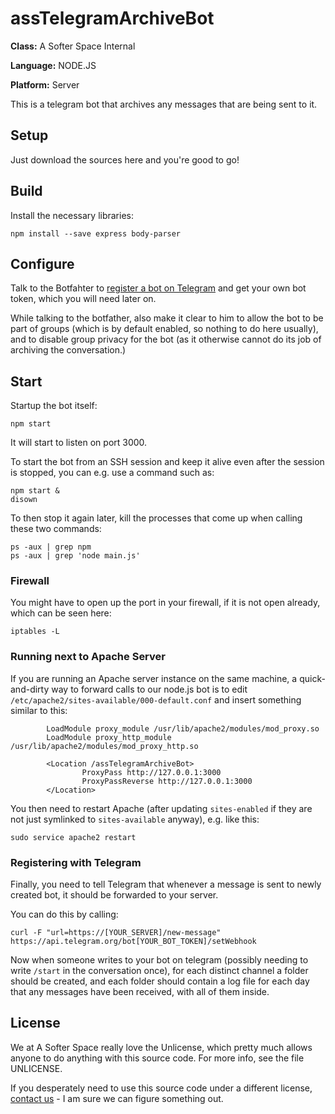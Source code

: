 # assTelegramArchiveBot

**Class:** A Softer Space Internal

**Language:** NODE.JS

**Platform:** Server

This is a telegram bot that archives any messages that are being sent to it.

## Setup

Just download the sources here and you're good to go!

## Build

Install the necessary libraries:

```
npm install --save express body-parser
```

## Configure

Talk to the Botfahter to [register a bot on Telegram](https://core.telegram.org/bots) and get your own bot token, which you will need later on.

While talking to the botfather, also make it clear to him to allow the bot to be part of groups (which is by default enabled, so nothing to do here usually), and to disable group privacy for the bot (as it otherwise cannot do its job of archiving the conversation.) 

## Start

Startup the bot itself:

```
npm start
```

It will start to listen on port 3000.

To start the bot from an SSH session and keep it alive even after the session is stopped, you can e.g. use a command such as:

```
npm start &
disown
```

To then stop it again later, kill the processes that come up when calling these two commands:

```
ps -aux | grep npm
ps -aux | grep 'node main.js'
```

### Firewall

You might have to open up the port in your firewall, if it is not open already, which can be seen here:

```
iptables -L
```

### Running next to Apache Server

If you are running an Apache server instance on the same machine, a quick-and-dirty way to forward calls to our node.js bot is to edit `/etc/apache2/sites-available/000-default.conf` and insert something similar to this:

```
        LoadModule proxy_module /usr/lib/apache2/modules/mod_proxy.so
        LoadModule proxy_http_module /usr/lib/apache2/modules/mod_proxy_http.so

        <Location /assTelegramArchiveBot>
                ProxyPass http://127.0.0.1:3000
                ProxyPassReverse http://127.0.0.1:3000
        </Location>
```

You then need to restart Apache (after updating `sites-enabled` if they are not just symlinked to `sites-available` anyway), e.g. like this:

```
sudo service apache2 restart
```

### Registering with Telegram

Finally, you need to tell Telegram that whenever a message is sent to newly created bot, it should be forwarded to your server.

You can do this by calling:

```
curl -F "url=https://[YOUR_SERVER]/new-message"  https://api.telegram.org/bot[YOUR_BOT_TOKEN]/setWebhook
```

Now when someone writes to your bot on telegram (possibly needing to write `/start` in the conversation once), for each distinct channel a folder should be created, and each folder should contain a log file for each day that any messages have been received, with all of them inside.

## License

We at A Softer Space really love the Unlicense, which pretty much allows anyone to do anything with this source code.
For more info, see the file UNLICENSE.

If you desperately need to use this source code under a different license, [contact us](mailto:moya@asofterspace.com) - I am sure we can figure something out.
